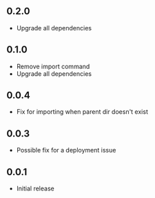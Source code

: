 ## 0.2.0

- Upgrade all dependencies

## 0.1.0

- Remove import command
- Upgrade all dependencies

## 0.0.4

- Fix for importing when parent dir doesn't exist

## 0.0.3

- Possible fix for a deployment issue

## 0.0.1

- Initial release
